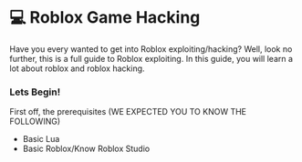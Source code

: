 # 💻 Roblox Game Hacking

Have you every wanted to get into Roblox exploiting/hacking?  Well, look no further, this is a full guide to Roblox exploiting.  In this guide, you will learn a lot about roblox and roblox hacking.

### Lets Begin!

First off, the prerequisites (WE EXPECTED YOU TO KNOW THE FOLLOWING)
- Basic Lua
- Basic Roblox/Know Roblox Studio
